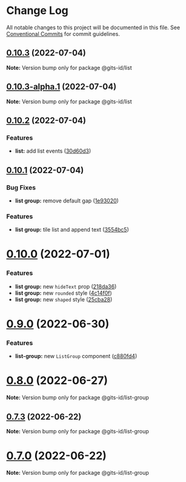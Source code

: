 # Change Log

All notable changes to this project will be documented in this file.
See [Conventional Commits](https://conventionalcommits.org) for commit guidelines.

## [0.10.3](https://github.com/gitsindonesia/ui-component/compare/v0.10.3-alpha.1...v0.10.3) (2022-07-04)

**Note:** Version bump only for package @gits-id/list





## [0.10.3-alpha.1](https://github.com/gitsindonesia/ui-component/compare/v0.10.3-alpha.0...v0.10.3-alpha.1) (2022-07-04)

**Note:** Version bump only for package @gits-id/list





## [0.10.2](https://github.com/gitsindonesia/ui-component/compare/v0.10.1...v0.10.2) (2022-07-04)


### Features

* **list:** add list events ([30d60d3](https://github.com/gitsindonesia/ui-component/commit/30d60d3a850e8de507f0f4282db778e72c0e045f))





## [0.10.1](https://github.com/gitsindonesia/ui-component/compare/v0.10.0...v0.10.1) (2022-07-04)


### Bug Fixes

* **list group:** remove default gap ([1e93020](https://github.com/gitsindonesia/ui-component/commit/1e930207a22b791995f670b055773d86c74198b4))


### Features

* **list group:** tile list and append text ([3554bc5](https://github.com/gitsindonesia/ui-component/commit/3554bc52c278772ec23470413ae85da5689d2d61))





# [0.10.0](https://github.com/gitsindonesia/ui-component/compare/v0.9.0...v0.10.0) (2022-07-01)


### Features

* **list group:** new `hideText` prop ([218da36](https://github.com/gitsindonesia/ui-component/commit/218da36b25369eeaadc7cd42f8fb72fe944b868c))
* **list group:** new `rounded` style ([4c14f0f](https://github.com/gitsindonesia/ui-component/commit/4c14f0f86da21910f39eeb66e5a90d420c048b12))
* **list group:** new `shaped` style ([25cba28](https://github.com/gitsindonesia/ui-component/commit/25cba28dfef482031d1aae59b97d3ed4da0595af))





# [0.9.0](https://github.com/gitsindonesia/ui-component/compare/v0.8.2...v0.9.0) (2022-06-30)


### Features

* **list-group:** new `ListGroup` component ([c880fd4](https://github.com/gitsindonesia/ui-component/commit/c880fd4474b46c2a906bbba8eecb055afaa1d802))





# [0.8.0](https://github.com/gitsindonesia/ui-component/compare/v0.7.3...v0.8.0) (2022-06-27)

**Note:** Version bump only for package @gits-id/list-group





## [0.7.3](https://github.com/gitsindonesia/ui-component/compare/v0.7.2...v0.7.3) (2022-06-22)

**Note:** Version bump only for package @gits-id/list-group





# [0.7.0](https://github.com/gitsindonesia/ui-component/compare/v0.6.0...v0.7.0) (2022-06-22)

**Note:** Version bump only for package @gits-id/list-group
